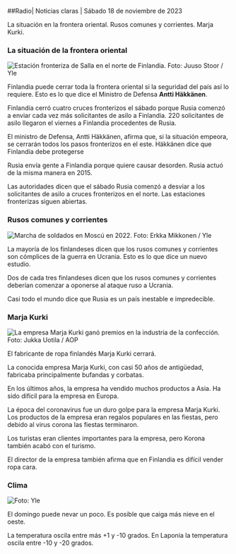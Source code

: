 ##Radio\| Noticias claras \| Sábado 18 de noviembre de 2023

La situación en la frontera oriental. Rusos comunes y corrientes. Marja Kurki.

### La situación de la frontera oriental

![Estación fronteriza de Salla en el norte de Finlandia. Foto: Juuso Stoor / Yle](https://images.cdn.yle.fi/image/upload/c_crop,h_3033,w_5392,x_0,y_144/ar_1.7777777777777777,c_fill,g_faces,h_675,w_1200/dpr_1.0/q_auto:eco/f_auto/fl_lossy/v1700230392/39-1202451655773834805e)

Finlandia puede cerrar toda la frontera oriental si la seguridad del país así lo requiere. Esto es lo que dice el Ministro de Defensa **Antti Häkkänen**.

Finlandia cerró cuatro cruces fronterizos el sábado porque Rusia comenzó a enviar cada vez más solicitantes de asilo a Finlandia. 220 solicitantes de asilo llegaron el viernes a Finlandia procedentes de Rusia.

El ministro de Defensa, Antti Häkkänen, afirma que, si la situación empeora, se cerrarán todos los pasos fronterizos en el este. Häkkänen dice que Finlandia debe protegerse

Rusia envía gente a Finlandia porque quiere causar desorden. Rusia actuó de la misma manera en 2015.

Las autoridades dicen que el sábado Rusia comenzó a desviar a los solicitantes de asilo a cruces fronterizos en el norte. Las estaciones fronterizas siguen abiertas.

### Rusos comunes y corrientes

![Marcha de soldados en Moscú en 2022. Foto: Erkka Mikkonen / Yle](https://images.cdn.yle.fi/image/upload/c_crop,h_2250,w_4000,x_0,y_620/ar_1.7777777777777777,c_fill,g_faces,h_675,w_1200/dpr_1.0/q_auto:eco/f_auto/fl_lossy/v1652081791/39-9521386278c4035763b)

La mayoría de los finlandeses dicen que los rusos comunes y corrientes son cómplices de la guerra en Ucrania. Esto es lo que dice un nuevo estudio.

Dos de cada tres finlandeses dicen que los rusos comunes y corrientes deberían comenzar a oponerse al ataque ruso a Ucrania.

Casi todo el mundo dice que Rusia es un país inestable e impredecible.

### Marja Kurki

![La empresa Marja Kurki ganó premios en la industria de la confección. Foto: Jukka Uotila / AOP](https://images.cdn.yle.fi/image/upload/c_crop,h_2089,w_3715,x_1,y_0/ar_1.7777777777777777,c_fill,g_faces,h_675,w_1200/dpr_1.0/q_auto:eco/f_auto/fl_lossy/v1700215518/39-120216565573a69289c3)

El fabricante de ropa finlandés Marja Kurki cerrará.

La conocida empresa Marja Kurki, con casi 50 años de antigüedad, fabricaba principalmente bufandas y corbatas.

En los últimos años, la empresa ha vendido muchos productos a Asia. Ha sido difícil para la empresa en Europa.

La época del coronavirus fue un duro golpe para la empresa Marja Kurki. Los productos de la empresa eran regalos populares en las fiestas, pero debido al virus corona las fiestas terminaron.

Los turistas eran clientes importantes para la empresa, pero Korona también acabó con el turismo.

El director de la empresa también afirma que en Finlandia es difícil vender ropa cara.

### Clima

![ Foto: Yle](https://images.cdn.yle.fi/image/upload/c_crop,h_1080,w_1919,x_0,y_0/ar_1.7777777777777777,c_fill,g_faces,h_675,w_1200/dpr_1.0/q_auto:eco/f_auto/fl_lossy/v1700323494/39-12028456558e083321cf)

El domingo puede nevar un poco. Es posible que caiga más nieve en el oeste.

La temperatura oscila entre más +1 y -10 grados. En Laponia la temperatura oscila entre -10 y -20 grados.